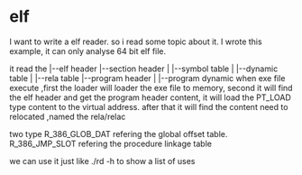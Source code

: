 elf
===
I want to write a elf reader. so i read some topic about it.
I wrote this example, it can only analyse 64 bit elf file.

it read the
       |--elf header
       |--section header
       | |--symbol table
       | |--dynamic table
       | |--rela  table
       |--program header
       |  |--program dynamic
when exe file execute ,first the loader will loader the exe file to memory,
second it will find the elf header and get the program header content, it will
load the PT_LOAD type content to the virtual address.
after that it will find the content need to relocated ,named the rela/relac

two type R_386_GLOB_DAT refering the global offset table.
R_386_JMP_SLOT refering the procedure linkage table





we can use it just like
./rd -h to show a list of uses 

